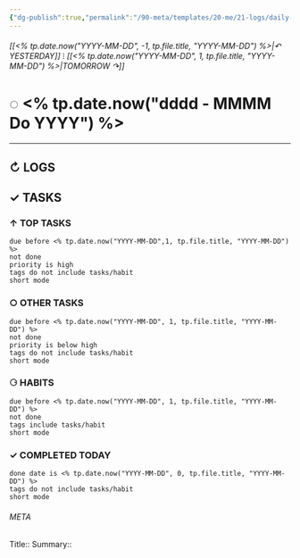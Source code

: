 ```yaml
---
{"dg-publish":true,"permalink":"/90-meta/templates/20-me/21-logs/daily-note/"}
---
```


###### [[<% tp.date.now("YYYY-MM-DD", -1, tp.file.title, "YYYY-MM-DD") %>\|↶ YESTERDAY]] ⁝ [[<% tp.date.now("YYYY-MM-DD", 1, tp.file.title, "YYYY-MM-DD") %>\|TOMORROW ↷]]
# ◌ <% tp.date.now("dddd - MMMM Do YYYY") %>
---
##  ↻ LOGS


## ✓ TASKS

###  ↑ TOP TASKS
```tasks
due before <% tp.date.now("YYYY-MM-DD",1, tp.file.title, "YYYY-MM-DD") %>
not done
priority is high
tags do not include tasks/habit
short mode
```

### ○ OTHER TASKS
```tasks
due before <% tp.date.now("YYYY-MM-DD", 1, tp.file.title, "YYYY-MM-DD") %>
not done
priority is below high
tags do not include tasks/habit
short mode
```

### ⚆ HABITS
```tasks
due before <% tp.date.now("YYYY-MM-DD", 1, tp.file.title, "YYYY-MM-DD") %>
not done
tags include tasks/habit
short mode
```

### ✓ COMPLETED TODAY
```tasks
done date is <% tp.date.now("YYYY-MM-DD", 0, tp.file.title, "YYYY-MM-DD") %>
tags do not include tasks/habit
short mode
```





###### META
Title:: 
Summary:: 


